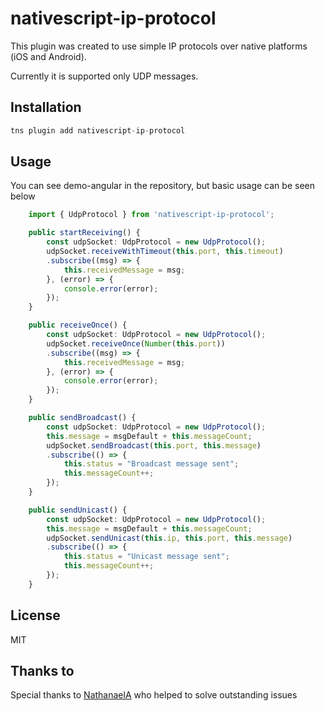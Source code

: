 # nativescript-ip-protocol

This plugin was created to use simple IP protocols over native platforms (iOS and Android).

Currently it is supported only UDP messages.

## Installation

```javascript
tns plugin add nativescript-ip-protocol
```

## Usage 

You can see demo-angular in the repository, but basic usage can be seen below
	
```ts
    import { UdpProtocol } from 'nativescript-ip-protocol';

    public startReceiving() {
        const udpSocket: UdpProtocol = new UdpProtocol();
        udpSocket.receiveWithTimeout(this.port, this.timeout)
        .subscribe((msg) => {
            this.receivedMessage = msg;
        }, (error) => {
            console.error(error);
        });
    }

    public receiveOnce() {
        const udpSocket: UdpProtocol = new UdpProtocol();
        udpSocket.receiveOnce(Number(this.port))
        .subscribe((msg) => {
            this.receivedMessage = msg;
        }, (error) => {
            console.error(error);
        });
    }

    public sendBroadcast() {
        const udpSocket: UdpProtocol = new UdpProtocol();
        this.message = msgDefault + this.messageCount;
        udpSocket.sendBroadcast(this.port, this.message)
        .subscribe(() => {
            this.status = "Broadcast message sent";
            this.messageCount++;
        });
    }

    public sendUnicast() {
        const udpSocket: UdpProtocol = new UdpProtocol();
        this.message = msgDefault + this.messageCount;
        udpSocket.sendUnicast(this.ip, this.port, this.message)
        .subscribe(() => {
            this.status = "Unicast message sent";
            this.messageCount++;
        });
    }
```

## License

MIT

## Thanks to 

Special thanks to  [NathanaelA](https://github.com/NathanaelA) who helped to solve outstanding issues
